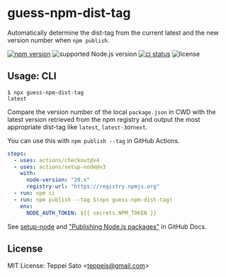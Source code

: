 # guess-npm-dist-tag

Automatically determine the dist-tag from the current latest and the new version number when `npm publish`.

[![npm version][npm-image]][npm-url]
![supported Node.js version][node-version]
[![ci status][ci-image]][ci-url]
![license][license]

## Usage: CLI

```console
$ npx guess-npm-dist-tag
latest
```

Compare the version number of the local `package.json` in CWD with the latest version retrieved from the npm registry and output the most appropriate dist-tag like `latest`, `latest-3`or`next`.

You can use this with `npm publish --tag` in GitHub Actions.

```yaml
steps:
  - uses: actions/checkout@v4
  - uses: actions/setup-node@v3
    with:
      node-version: "20.x"
      registry-url: "https://registry.npmjs.org"
  - run: npm ci
  - run: npm publish --tag $(npx guess-npm-dist-tag)
    env:
      NODE_AUTH_TOKEN: ${{ secrets.NPM_TOKEN }}
```

See [setup-node](https://github.com/actions/setup-node) and ["Publishing Node.js packages"](https://docs.github.com/en/actions/publishing-packages/publishing-nodejs-packages) in GitHub Docs.

## License

MIT License: Teppei Sato &lt;teppeis@gmail.com&gt;

[npm-image]: https://badgen.net/npm/v/guess-npm-dist-tag?icon=npm&label=&a
[npm-url]: https://npmjs.org/package/guess-npm-dist-tag?a
[node-version]: https://badgen.net/npm/node/guess-npm-dist-tag?a
[license]: https://badgen.net/npm/license/guess-npm-dist-tag?a
[ci-image]: https://github.com/teppeis/guess-npm-dist-tag/workflows/ci/badge.svg
[ci-url]: https://github.com/teppeis/guess-npm-dist-tag/actions?query=workflow%3Aci
